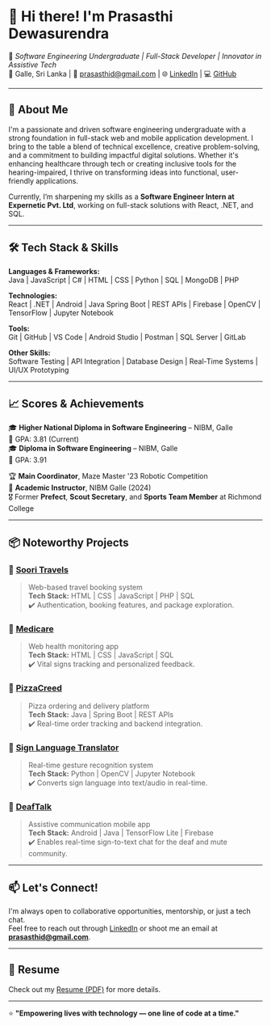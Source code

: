 # 👋 Hi there! I'm Prasasthi Dewasurendra

🚀 *Software Engineering Undergraduate | Full-Stack Developer | Innovator in Assistive Tech*  
📍 Galle, Sri Lanka | 📧 prasasthid@gmail.com | 🌐 [LinkedIn](https://www.linkedin.com/in/prasasthi-dewasurendra-876125250/) | 💻 [GitHub](https://github.com/prasadew)

---

## 🧠 About Me

I'm a passionate and driven software engineering undergraduate with a strong foundation in full-stack web and mobile application development. I bring to the table a blend of technical excellence, creative problem-solving, and a commitment to building impactful digital solutions. Whether it's enhancing healthcare through tech or creating inclusive tools for the hearing-impaired, I thrive on transforming ideas into functional, user-friendly applications.

Currently, I’m sharpening my skills as a **Software Engineer Intern at Expernetic Pvt. Ltd**, working on full-stack solutions with React, .NET, and SQL.

---

## 🛠️ Tech Stack & Skills

**Languages & Frameworks:**  
Java | JavaScript | C# | HTML | CSS | Python | SQL | MongoDB | PHP  

**Technologies:**  
React | .NET | Android | Java Spring Boot | REST APIs | Firebase | OpenCV | TensorFlow | Jupyter Notebook  

**Tools:**  
Git | GitHub | VS Code | Android Studio | Postman | SQL Server | GitLab  

**Other Skills:**  
Software Testing | API Integration | Database Design | Real-Time Systems | UI/UX Prototyping  

---

## 📈 Scores & Achievements

🎓 **Higher National Diploma in Software Engineering** – NIBM, Galle  
📌 GPA: 3.81 (Current)  
🎓 **Diploma in Software Engineering** – NIBM, Galle  
📌 GPA: 3.91  

🏆 **Main Coordinator**, Maze Master '23 Robotic Competition  
🤝 **Academic Instructor**, NIBM Galle (2024)  
🎖️ Former **Prefect**, **Scout Secretary**, and **Sports Team Member** at Richmond College  

---

## 📦 Noteworthy Projects

### 🔹 [Soori Travels](#)
> Web-based travel booking system  
**Tech Stack:** HTML | CSS | JavaScript | PHP | SQL  
✔️ Authentication, booking features, and package exploration.

### 🔹 [Medicare](#)
> Web health monitoring app  
**Tech Stack:** HTML | CSS | JavaScript | SQL  
✔️ Vital signs tracking and personalized feedback.

### 🔹 [PizzaCreed](#)
> Pizza ordering and delivery platform  
**Tech Stack:** Java | Spring Boot | REST APIs  
✔️ Real-time order tracking and backend integration.

### 🔹 [Sign Language Translator](#)
> Real-time gesture recognition system  
**Tech Stack:** Python | OpenCV | Jupyter Notebook  
✔️ Converts sign language into text/audio in real-time.

### 🔹 [DeafTalk](#)
> Assistive communication mobile app  
**Tech Stack:** Android | Java | TensorFlow Lite | Firebase  
✔️ Enables real-time sign-to-text chat for the deaf and mute community.

---

## 📫 Let's Connect!

I'm always open to collaborative opportunities, mentorship, or just a tech chat.  
Feel free to reach out through [LinkedIn](https://www.linkedin.com/in/prasasthi-dewasurendra-876125250/) or shoot me an email at **prasasthid@gmail.com**.

---

## 📄 Resume

Check out my [Resume (PDF)](https://github.com/prasadew/resume-link-placeholder) for more details.

---

⭐️ **"Empowering lives with technology — one line of code at a time."**

